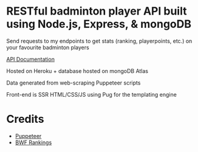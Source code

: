 # RESTful badminton player API built using Node.js, Express, & mongoDB

Send requests to my endpoints to get stats (ranking, playerpoints, etc.) on your favourite badminton players

[API Documentation](https://documenter.getpostman.com/view/11179943/SzmfYxPA)

Hosted on Heroku + database hosted on mongoDB Atlas

Data generated from web-scraping Puppeteer scripts

Front-end is SSR HTML/CSS/JS using Pug for the templating engine

# Credits

- [Puppeteer](https://github.com/puppeteer/puppeteer)
- [BWF Rankings](https://bwfbadminton.com/rankings/)
